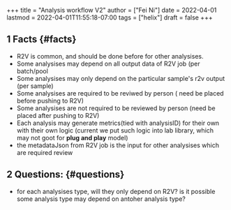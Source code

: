 +++
title = "Analysis workflow V2"
author = ["Fei Ni"]
date = 2022-04-01
lastmod = 2022-04-01T11:55:18-07:00
tags = ["helix"]
draft = false
+++

## <span class="section-num">1</span> Facts {#facts}

-   R2V is common, and should be done before for other analysises.
-   Some analysises may depend on all output data of R2V job (per batch/pool
-   Some analysises may only depend on the particular sample's r2v output (per sample)
-   Some analysises are required to be reviwed by person ( need be placed before pushing to R2V)
-   Some analysises are not required to be reviewed by person (need be placed after pushing to R2V)
-   Each analysis may generate metrics(tied with analysisID) for their own with their own logic (current we put such logic into lab library, which may not goot for **plug and play** model)
-   the metadataJson from R2V job is the input for other analysises which are required review


## <span class="section-num">2</span> Questions: {#questions}

-   for each analysises type, will they only depend on R2V? is it possible some analysis type may depend on antoher analysis type?
